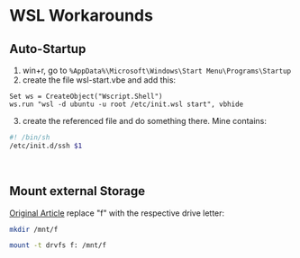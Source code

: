 # WSL Workarounds

## Auto-Startup

1. win+r, go to `%AppData%\Microsoft\Windows\Start Menu\Programs\Startup`
2. create the file wsl-start.vbe and add this:

```vbs
Set ws = CreateObject("Wscript.Shell")
ws.run "wsl -d ubuntu -u root /etc/init.wsl start", vbhide
```

3. create the referenced file and do something there. Mine contains:

```sh
#! /bin/sh
/etc/init.d/ssh $1
```

<br/>

## Mount external Storage

[Original Article](https://www.scivision.dev/mount-usb-drives-windows-subsystem-for-linux/)
replace "f" with the respective drive letter:

```sh
mkdir /mnt/f

mount -t drvfs f: /mnt/f
```
